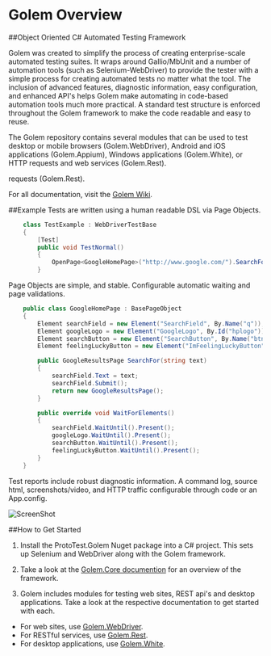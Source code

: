﻿Golem Overview
====================

##Object Oriented C# Automated Testing Framework

Golem was created to simplify the process of creating enterprise-scale automated testing suites. It wraps around Gallio/MbUnit and a number of automation tools (such as Selenium-WebDriver) to provide the tester with a simple process for creating automated tests no matter what the tool. The inclusion of advanced features, diagnostic information, easy configuration, and enhanced API's helps Golem make automating in code-based automation tools much more practical. A standard test structure is enforced throughout the Golem framework to make the code readable and easy to reuse. 

The Golem repository contains several modules that can be used to test desktop or mobile browsers (Golem.WebDriver), Android and iOS applications (Golem.Appium), Windows applications (Golem.White), or HTTP requests and web services (Golem.Rest). 

requests (Golem.Rest). 

For all documentation, visit the [Golem Wiki](https://github.com/ProtoTest/ProtoTest.Golem/wiki).

##Example
Tests are written using a human readable DSL via Page Objects.  
```C#
    class TestExample : WebDriverTestBase
    {
        [Test]
        public void TestNormal()
        {
            OpenPage<GoogleHomePage>("http://www.google.com/").SearchFor("Selenium").VerifyResult("Selenium - Web Browser Automation");
        }
```
Page Objects are simple, and stable.  Configurable automatic waiting and page validations.  
```C#
    public class GoogleHomePage : BasePageObject
    {
        Element searchField = new Element("SearchField", By.Name("q"));
        Element googleLogo = new Element("GoogleLogo", By.Id("hplogo"));
        Element searchButton = new Element("SearchButton", By.Name("btnK"));
        Element feelingLuckyButton = new Element("ImFeelingLuckyButton", By.Name("btnI"));

        public GoogleResultsPage SearchFor(string text)
        {
            searchField.Text = text;
            searchField.Submit();
            return new GoogleResultsPage();
        }

        public override void WaitForElements()
        {
            searchField.WaitUntil().Present();
            googleLogo.WaitUntil().Present();
            searchButton.WaitUntil().Present();
            feelingLuckyButton.WaitUntil().Present();
        }
    }
```

Test reports include robust diagnostic information.  A command log, source html, screenshots/video, and HTTP traffic configurable through code or an App.config.  

![ScreenShot](https://raw.github.com/ProtoTest/ProtoTest.Golem/master/ProtoTest.Golem/Tests/SampleReport/Report.jpg)

##How to Get Started

1) Install the ProtoTest.Golem Nuget package into a C# project. This sets up Selenium and WebDriver along with the Golem framework.		

2) Take a look at the [Golem.Core documention](https://github.com/ProtoTest/ProtoTest.Golem/wiki/Golem.Core,-Setup) for an overview of the framework.

3) Golem includes modules for testing web sites, REST api's and desktop applications. Take a look at the respective documentation to get started with each.
* For web sites, use [Golem.WebDriver](https://github.com/ProtoTest/ProtoTest.Golem/wiki/Golem.WebDriver,-Getting-Started). 
* For RESTful services, use [Golem.Rest](https://github.com/ProtoTest/ProtoTest.Golem/wiki/Golem.Rest,-Getting-Started). 
* For desktop applications, use [Golem.White](https://github.com/ProtoTest/ProtoTest.Golem/wiki/Golem.White,-Getting-Started).



